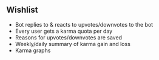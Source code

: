 ## Wishlist

- Bot replies to & reacts to upvotes/downvotes to the bot
- Every user gets a karma quota per day
- Reasons for upvotes/downvotes are saved
- Weekly/daily summary of karma gain and loss
- Karma graphs
